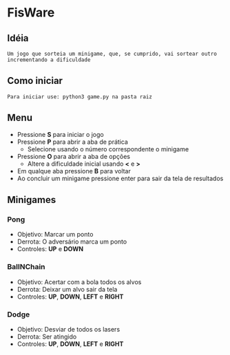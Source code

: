 # FisWare
## Idéia
    Um jogo que sorteia um minigame, que, se cumprido, vai sortear outro incrementando a dificuldade

## Como iniciar
    Para iniciar use: python3 game.py na pasta raiz
## Menu
- Pressione **S** para iniciar o jogo
- Pressione **P** para abrir a aba de prática
    - Selecione usando o número correspondente o minigame
- Pressione **O** para abrir a aba de opções
    - Altere a dificuldade inicial usando **<** e **>**
- Em qualque aba pressione **B** para voltar
- Ao concluir um minigame pressione enter para sair da tela de resultados
## Minigames
### Pong
- Objetivo: Marcar um ponto
- Derrota: O adversário marca um ponto
- Controles: **UP** e **DOWN**
### BallNChain
- Objetivo: Acertar com a bola todos os alvos
- Derrota: Deixar um alvo sair da tela
- Controles: **UP**, **DOWN**, **LEFT** e **RIGHT**
### Dodge
- Objetivo: Desviar de todos os lasers
- Derrota: Ser atingido
- Controles: **UP**, **DOWN**, **LEFT** e **RIGHT**
